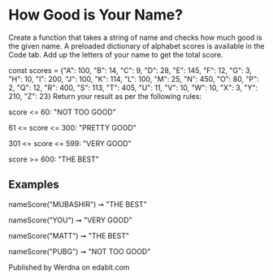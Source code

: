 # How Good is Your Name?

Create a function that takes a string of name and checks how much good is the given name. A preloaded dictionary of alphabet scores is available in the Code tab. Add up the letters of your name to get the total score.

const scores = {"A": 100, "B": 14, "C": 9, "D": 28, "E": 145, "F": 12, "G": 3,
"H": 10, "I": 200, "J": 100, "K": 114, "L": 100, "M": 25,
"N": 450, "O": 80, "P": 2, "Q": 12, "R": 400, "S": 113,
"T": 405, "U": 11, "V": 10, "W": 10, "X": 3, "Y": 210, "Z": 23}
Return your result as per the following rules:

score <= 60: "NOT TOO GOOD"

61 <= score <= 300: "PRETTY GOOD"

301 <= score <= 599: "VERY GOOD"

score >= 600: "THE BEST"

## Examples

nameScore("MUBASHIR") ➞ "THE BEST"

nameScore("YOU") ➞ "VERY GOOD"

nameScore("MATT") ➞ "THE BEST"

nameScore("PUBG") ➞ "NOT TOO GOOD"

Published by Werdna on edabit.com
